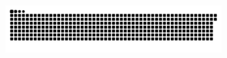 <picture>
  <source media="(prefers-color-scheme: dark)" srcset="https://raw.githubusercontent.com/MarineHakobyan/MarineHakobyan/a0fd41bdfb1ca7a73fb6f93a82cc9530bbf17cbd/github-contribution-grid-snake-dark.svg" />
  <source media="(prefers-color-scheme: light)" srcset="https://raw.githubusercontent.com/MarineHakobyan/MarineHakobyan/a0fd41bdfb1ca7a73fb6f93a82cc9530bbf17cbd/github-contribution-grid-snake.svg" />
  <img alt="github-snake" src="https://raw.githubusercontent.com/MarineHakobyan/MarineHakobyan/a0fd41bdfb1ca7a73fb6f93a82cc9530bbf17cbd/github-contribution-grid-snake-dark.svg" />
</picture>
